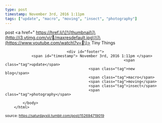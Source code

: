 ```yaml
---
type: post
timestamp: November 3rd, 2016 1:11pm
tags: ["update", "macro", "moving", "insect", "photography"]
---
```

post
<a href=" https://href.li/\[!\[thumbnail\]\(http://i3.ytimg.com/vi//maxresdefault.jpg\)\]\(https://www.youtube.com/watch\?v=\)>
                        Tiny Things                    </a>
                
                
                
                                <div id="footer">
                <span id="timestamp"> November 3rd, 2016 1:11pm </span>
                                                          <span class="tag">update</span>
                                          <span class="tag">new blog</span>
                                          <span class="tag">macro</span>
                                          <span class="tag">moving</span>
                                          <span class="tag">insect</span>
                                          <span class="tag">photography</span>
                                                    
            </body>
        </html>

        
<small>source: https://saturdayxiii.tumblr.com/post/152694719019</small>